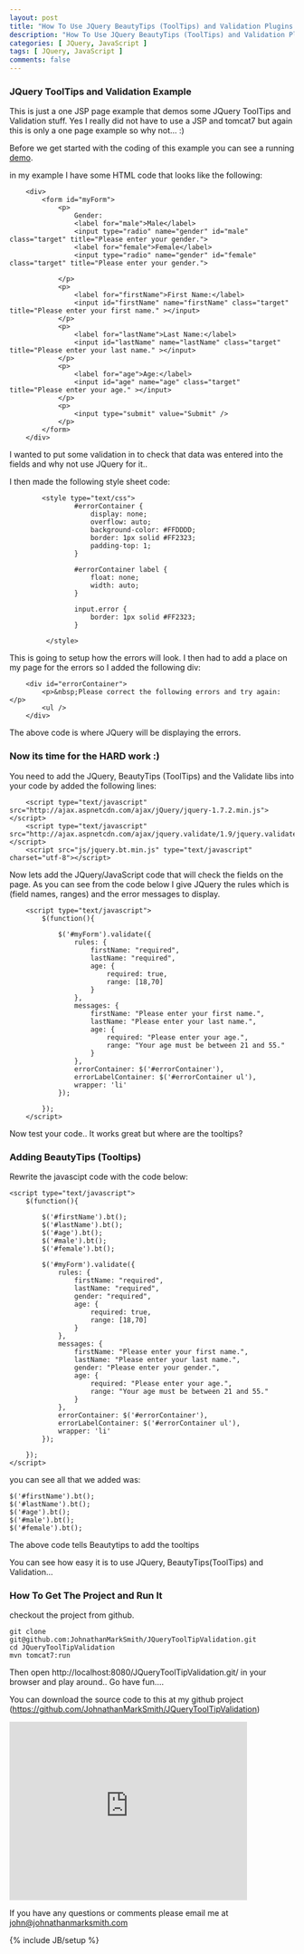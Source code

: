 ```yaml
---
layout: post
title: "How To Use JQuery BeautyTips (ToolTips) and Validation Plugins for Field Validation"
description: "How To Use JQuery BeautyTips (ToolTips) and Validation Plugins for Field Validation"
categories: [ JQuery, JavaScript ]
tags: [ JQuery, JavaScript ]
comments: false
---
```


### JQuery ToolTips and Validation Example

This is just a one JSP page example that demos some JQuery ToolTips and Validation stuff.  Yes I really did not have to use a JSP and tomcat7 but again this is only a one page example so why not... :)

Before we get started with the coding of this example you can see a running <a href="/jquery-example.html" target="_blank">demo</a>.

in my example I have some HTML code that looks like the following:

        <div>
            <form id="myForm">
                <p>
                    Gender:
                    <label for="male">Male</label>
                    <input type="radio" name="gender" id="male" class="target" title="Please enter your gender.">
                    <label for="female">Female</label>
                    <input type="radio" name="gender" id="female" class="target" title="Please enter your gender.">

                </p>
                <p>
                    <label for="firstName">First Name:</label>
                    <input id="firstName" name="firstName" class="target" title="Please enter your first name." ></input>
                </p>
                <p>
                    <label for="lastName">Last Name:</label>
                    <input id="lastName" name="lastName" class="target" title="Please enter your last name." ></input>
                </p>
                <p>
                    <label for="age">Age:</label>
                    <input id="age" name="age" class="target" title="Please enter your age." ></input>
                </p>
                <p>
                    <input type="submit" value="Submit" />
                </p>
            </form>
        </div>

I wanted to put some validation in to check that data was entered into the fields and why not use JQuery for it..

I then made the following style sheet code:

            <style type="text/css">
                    #errorContainer {
                        display: none;
                        overflow: auto;
                        background-color: #FFDDDD;
                        border: 1px solid #FF2323;
                        padding-top: 1;
                    }

                    #errorContainer label {
                        float: none;
                        width: auto;
                    }

                    input.error {
                        border: 1px solid #FF2323;
                    }

             </style>


This is going to setup how the errors will look.  I then had to add a place on my page for the errors so I added the following div:

        <div id="errorContainer">
            <p>&nbsp;Please correct the following errors and try again:</p>
            <ul />
        </div>

The above code is where JQuery will be displaying the errors.

### Now its time for the HARD work :)

You need to add the JQuery, BeautyTips (ToolTips) and the Validate libs into your code by added the following lines:

        <script type="text/javascript" src="http://ajax.aspnetcdn.com/ajax/jQuery/jquery-1.7.2.min.js"></script>
        <script type="text/javascript" src="http://ajax.aspnetcdn.com/ajax/jquery.validate/1.9/jquery.validate.min.js"></script>
        <script src="js/jquery.bt.min.js" type="text/javascript" charset="utf-8"></script>

Now lets add the JQuery/JavaScript code that will check the fields on the page.  As you can see from the code below I give JQuery the rules which is (field names, ranges) and the error messages to display.


        <script type="text/javascript">
            $(function(){

                $('#myForm').validate({
                    rules: {
                        firstName: "required",
                        lastName: "required",
                        age: {
                            required: true,
                            range: [18,70]
                        }
                    },
                    messages: {
                        firstName: "Please enter your first name.",
                        lastName: "Please enter your last name.",
                        age: {
                            required: "Please enter your age.",
                            range: "Your age must be between 21 and 55."
                        }
                    },
                    errorContainer: $('#errorContainer'),
                    errorLabelContainer: $('#errorContainer ul'),
                    wrapper: 'li'
                });

            });
        </script>


Now test your code.. It works great but where are the tooltips?

### Adding BeautyTips (Tooltips)

Rewrite the javascipt code with the code below:

    <script type="text/javascript">
        $(function(){

            $('#firstName').bt();
            $('#lastName').bt();
            $('#age').bt();
            $('#male').bt();
            $('#female').bt();

            $('#myForm').validate({
                rules: {
                    firstName: "required",
                    lastName: "required",
                    gender: "required",
                    age: {
                        required: true,
                        range: [18,70]
                    }
                },
                messages: {
                    firstName: "Please enter your first name.",
                    lastName: "Please enter your last name.",
                    gender: "Please enter your gender.",
                    age: {
                        required: "Please enter your age.",
                        range: "Your age must be between 21 and 55."
                    }
                },
                errorContainer: $('#errorContainer'),
                errorLabelContainer: $('#errorContainer ul'),
                wrapper: 'li'
            });

        });
    </script>

you can see all that we added was:

    $('#firstName').bt();
    $('#lastName').bt();
    $('#age').bt();
    $('#male').bt();
    $('#female').bt();

The above code tells Beautytips to add the tooltips


You can see how easy it is to use JQuery, BeautyTips(ToolTips) and Validation...


### How To Get The Project and Run It

checkout the project from github.

    git clone git@github.com:JohnathanMarkSmith/JQueryToolTipValidation.git
    cd JQueryToolTipValidation
    mvn tomcat7:run

Then open http://localhost:8080/JQueryToolTipValidation.git/ in your browser and play around.. Go have fun....

You can download the source code to this at my github project (https://github.com/JohnathanMarkSmith/JQueryToolTipValidation)


<object width="420" height="315"><param name="movie" value="http://www.youtube.com/v/DdPHFplp4rI?version=3&amp;hl=en_US"></param><param name="allowFullScreen" value="true"></param><param name="allowscriptaccess" value="always"></param><embed src="http://www.youtube.com/v/DdPHFplp4rI?version=3&amp;hl=en_US" type="application/x-shockwave-flash" width="420" height="315" allowscriptaccess="always" allowfullscreen="true"></embed></object>



If you have any questions or comments please email me at <a href="mailto:john@johnathanmarksmith.com">john@johnathanmarksmith.com</a>


{% include JB/setup %}

